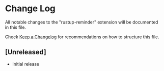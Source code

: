 # Change Log

All notable changes to the "rustup-reminder" extension will be documented in this file.

Check [Keep a Changelog](http://keepachangelog.com/) for recommendations on how to structure this file.

## [Unreleased]

- Initial release